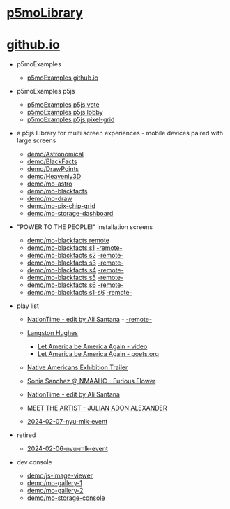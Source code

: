 # [p5moLibrary](https://github.com/molab-itp/p5moLibrary)

# [github.io](https://molab-itp.github.io/p5moLibrary/src?v=46)

- p5moExamples

  - [ p5moExamples github.io ](https://molab-itp.github.io/p5moExamples)

- p5moExamples p5js

  - [ p5moExamples p5js vote ](https://editor.p5js.org/jht9629-nyu/sketches/EEafnQwr1)
  - [ p5moExamples p5js lobby ](https://editor.p5js.org/jht9629-nyu/sketches/vP6sWN4Cu)
  - [ p5moExamples p5js pixel-grid ](https://editor.p5js.org/jht9629-nyu/sketches/CntV1JQNp)

- a p5js Library for multi screen experiences - mobile devices paired with large screens

  - [demo/Astronomical](demo/Astronomical?v=46)
  - [demo/BlackFacts](demo/BlackFacts?v=46)
  - [demo/DrawPoints](demo/DrawPoints?v=46)
  - [demo/Heavenly3D](demo/Heavenly3D?v=46)
  - [demo/mo-astro](demo/mo-astro?v=46)
  - [demo/mo-blackfacts](demo/mo-blackfacts?v=46)
  - [demo/mo-draw](demo/mo-draw?v=46)
  - [demo/mo-pix-chip-grid](demo/mo-pix-chip-grid?v=46)
  - [demo/mo-storage-dashboard](demo/mo-storage-dashboard?v=46)

- "POWER TO THE PEOPLE!" installation screens

  - [demo/mo-blackfacts remote](demo/mo-blackfacts?v=46)
  - [demo/mo-blackfacts s1](demo/mo-blackfacts?v=46&group=s1&qrcode=mo-blackfacts-qrcode-1.png) [-remote-](demo/mo-blackfacts?v=46&group=s1)
  - [demo/mo-blackfacts s2](demo/mo-blackfacts?v=46&group=s2&qrcode=mo-blackfacts-qrcode-2.png) [-remote-](demo/mo-blackfacts?v=46&group=s2)
  - [demo/mo-blackfacts s3](demo/mo-blackfacts?v=46&group=s3&qrcode=mo-blackfacts-qrcode-3.png) [-remote-](demo/mo-blackfacts?v=46&group=s3)
  - [demo/mo-blackfacts s4](demo/mo-blackfacts?v=46&group=s4&qrcode=mo-blackfacts-qrcode-4.png) [-remote-](demo/mo-blackfacts?v=46&group=s4)
  - [demo/mo-blackfacts s5](demo/mo-blackfacts?v=46&group=s5&qrcode=mo-blackfacts-qrcode-5.png) [-remote-](demo/mo-blackfacts?v=46&group=s5)
  - [demo/mo-blackfacts s6](demo/mo-blackfacts?v=46&group=s6&qrcode=mo-blackfacts-qrcode-6.png) [-remote-](demo/mo-blackfacts?v=46&group=s6)
  - [demo/mo-blackfacts s1-s6](demo/mo-blackfacts?v=46&group=s1,s2,s3,s4,s5,s6&qrcode=mo-blackfacts-qrcode-1-6.png) [-remote-](demo/mo-blackfacts?v=46&group=s1,s2,s3,s4,s5,s6)

- play list

  - [NationTime - edit by Ali Santana](demo/mo-videoplayer/?playlist=-UtKxghWlvY&title=NationTime%20-%20ELUCID%20-%20BETAMAX&qrcode=NationTime.png) - [-remote-](demo/mo-videoplayer/?playlist=-UtKxghWlvY&title=NationTime%20-%20ELUCID%20-%20BETAMAX)

  - [Langston Hughes ](demo/BlackFacts?playlist=XzI3huqpCi4)

    - [Let America be America Again - video](demo/mo-blackfacts?playlist=CFNM8GB_Yp0&title=%E2%98%85)
    - [Let America be America Again - poets.org](https://poets.org/poem/let-america-be-america-again)

  - [Native Americans Exhibition Trailer](demo/BlackFacts?playlist=hpjNGTYvpxw)

  - [Sonia Sanchez @ NMAAHC - Furious Flower](demo/mo-blackfacts?playlist=FNLp8e-cfgk&title=Sonia%20Sanchez)

  - [NationTime - edit by Ali Santana](demo/mo-videoplayer?playlist=-UtKxghWlvY&title=NationTime%20-%20ELUCID%20-%20BETAMAX&qrcode=NationTime.png)

  - [MEET THE ARTIST - JULIAN ADON ALEXANDER](demo/mo-blackfacts?playlist=wk0La_2igws&title=MEET%20THE%20ARTIST%20-%20JULIAN%20ADON%20ALEXANDE%20-%20What%20it%20is&qrcode=JULIAN.png)

  - [2024-02-07-nyu-mlk-event](demo/mo-blackfacts?playlist=lG758MniLYg&qrcode=annoucement-01.png&title=2024-02-07-nyu-mlk-event)

- retired

  - [2024-02-06-nyu-mlk-event](demo/mo-blackfacts?playlist=zbRz5xTaLYI&qrcode=annoucement-01.png&title=2024-02-06-nyu-mlk-event)
  <!-- - [Weapons of White Destruction - TJ](demo/mo-blackfacts?playlist=ob8YQPGJiHY&title=Weapons%20of%20White%20Destruction%20-%20TJ&&qrcode=TJ.png) -->

- dev console

  - [demo/js-image-viewer](demo/js-image-viewer?v=46)
  - [demo/mo-gallery-1](demo/mo-gallery-1?v=46)
  - [demo/mo-gallery-2](demo/mo-gallery-2?v=46)
  - [demo/mo-storage-console](demo/mo-storage-console?v=46)

<!--

- retired
  - [demo/mo-astro-host-0](demo/mo-astro-host-0?v=46)
  - [demo/mo-astro-host-1](demo/mo-astro-host-1?v=46)
  - [demo/mo-astro-remote-0](demo/mo-astro-remote-0?v=46)
  - [demo/mo-astro-remote-1](demo/mo-astro-remote-1?v=46)

  - [demo/mo-blackfacts-host](demo/mo-blackfacts-host?v=46)
  - [demo/mo-blackfacts-remote](demo/mo-blackfacts-remote?v=46)

# https://www.youtube.com/watch?v=hpjNGTYvpxw
# The Land Carries Our Ancestors: Contemporary Art by Native Americans Exhibition Trailer

 -->
